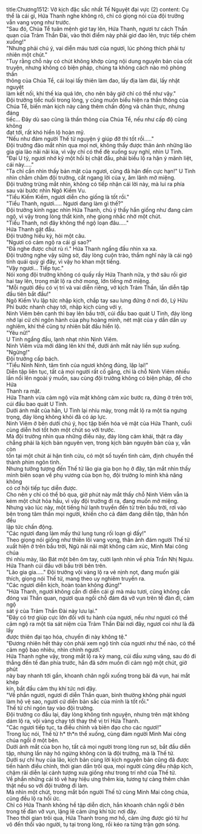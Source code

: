 title:Chương1512: Vở kịch đặc sắc nhất Tế Nguyệt đại vực (2)
content:
Cụ thể là cái gì, Hứa Thanh nghe không rõ, chỉ có giọng nói của đội trưởng<br>vẫn vang vọng như trước.<br>"Sau đó, Chúa Tể tuân mệnh giơ tay lên, Hứa Thanh, ngươi tư cách Thần<br>quan của Trảm Thần Đài, vào thời điểm này phải giơ đao lên, trực tiếp chém<br>xuống!"<br>"Nhưng phải chú ý, vai diễn máu tươi của ngươi, lúc phóng thích phải tự<br>nhiên một chút."<br>"Tuy rằng chỗ này có chút không khớp cùng nội dung nguyên bản của cốt<br>truyện, nhưng không có biện pháp, chúng ta không cách nào mô phỏng thần<br>thông của Chúa Tể, cái loại lấy thiên làm đao, lấy địa làm đài, lấy nhật nguyệt<br>làm kết nối, khí thế kia quá lớn, cho nên bây giờ chỉ có thể như vậy."<br>Đội trưởng tiếc nuối trong lòng, y cũng muốn biểu hiện ra thần thông của<br>Chúa Tể, biến màn kịch này càng thêm chấn động và chân thực, nhưng đáng<br>tiếc... Đây dù sao cũng là thần thông của Chúa Tể, nếu như cấp độ cũng không<br>đạt tới, rất khó hiển lộ hoàn mỹ.<br>"Nếu như đám người Thế tử nguyện ý giúp đỡ thì tốt rồi....."<br>Đội trưởng đảo mắt nhìn qua mọi nơi, không thấy được thân ảnh những lão<br>gia gia lão nãi nãi kia, vì vậy chỉ có thể đè xuống suy nghĩ, nhìn U Tinh.<br>"Đại U tỷ, ngươi nhớ kỹ một hồi bị chặt đầu, phải biểu lộ ra hận ý mãnh liệt,<br>cái này....."<br>"Ta chỉ cần nhìn thấy bản mặt của ngươi, cũng đã hận đến cực hạn!" U Tinh<br>nhìn chằm chằm đội trưởng, cắt ngang lời của y, âm lãnh mở miệng.<br>Đội trưởng trừng mắt nhìn, không có tiếp nhận cái lời này, mà lui ra phía<br>sau vài bước nhìn Ngô Kiếm Vu.<br>"Tiểu Kiếm Kiếm, ngươi diễn cho giống là tốt rồi."<br>"Tiểu Thanh, ngươi..... Ngươi đang làm gì thế?"<br>Đội trưởng kinh ngạc nhìn Hứa Thanh, chú ý thấy hắn giống như đang cảm<br>ngộ, vì vậy trong lòng thất kinh, nhẹ giọng nhắc nhở một chút.<br>"Tiểu Thanh, nơi đây không thể ngộ loạn đâu....."<br>Hứa Thanh gật đầu.<br>Đội trưởng hiếu kỳ, hỏi một câu.<br>"Ngươi có cảm ngộ ra cái gì sao?"<br>"Đã nghe được chút rù rì." Hứa Thanh ngẩng đầu nhìn xa xa.<br>Đội trưởng nghe vậy sững sờ, đáy lòng cuộn trào, thầm nghĩ này là cái ngộ<br>tính quái quỷ gì đây, vì vậy ho khan một tiếng.<br>"Vậy ngươi... Tiếp tục."<br>Nói xong đội trưởng không có quấy rầy Hứa Thanh nữa, y thở sâu rồi giơ<br>hai tay lên, trong mắt lộ ra chờ mong, lớn tiếng mở miệng.<br>"Mỗi người đều có vị trí và vai diễn riêng, vở kịch Trảm Thần, lần diễn tập<br>đầu tiên bắt đầu!"<br>Ngô Kiếm Vu lập tức nhập kịch, chắp tay sau lưng đứng ở nơi đó, Lý Hữu<br>Phỉ bước nhanh chạy tới, nhập kịch cùng với y.<br>Ninh Viêm bên cạnh thì bay lên bầu trời, cúi đầu bao quát U Tinh, đáy lòng<br>nhớ lại cử chỉ ngôn hành của phụ hoàng mình, nét mặt của y dần dần uy<br>nghiêm, khí thế cũng tự nhiên bắt đầu hiển lộ.<br>"Yêu nữ!"<br>U Tinh ngẩng đầu, lạnh nhạt nhìn Ninh Viêm.<br>Ninh Viêm vừa mới dâng lên khí thế, dưới ánh mắt này liền sụp xuống.<br>"Ngừng!"<br>Đội trưởng cấp bách.<br>"Tiểu Ninh Ninh, tâm tình của ngươi không đúng, lặp lại!"<br>Diễn tập liên tục, tất cả mọi người rất cố gắng, chỉ là chỗ Ninh Viêm nhiều<br>lần nổi lên ngoài ý muốn, sau cùng đội trưởng không có biện pháp, để cho Hứa<br>Thanh ra mặt.<br>Hứa Thanh vừa cảm ngộ vừa mặt không cảm xúc bước ra, đứng ở trên trời,<br>cúi đầu bao quát U Tinh.<br>Dưới ánh mắt của hắn, U Tinh lại nhíu mày, trong mắt lộ ra một tia ngưng<br>trọng, đáy lòng không khỏi đã có áp lực.<br>Ninh Viêm ở bên dưới chú ý, học tập biến hóa vẻ mặt của Hứa Thanh, cuối<br>cùng diễn hơi tốt hơn một chút so với trước.<br>Mà đội trưởng nhìn qua những điều này, đáy lòng cảm khái, thật ra đây<br>chẳng phải là kịch bản nguyên vẹn, trong kịch bản nguyên bản của y, vẫn còn<br>tồn tại một chút ái hận tình cừu, có một số tuyến tình cảm, định chuyển thể<br>thành phim ngôn tình.<br>Nhưng tưởng tượng đến Thế tử lão gia gia bọn họ ở đây, tận mắt nhìn thấy<br>mình biên soạn về phụ vương của bọn họ, đội trưởng lo mình khả năng không<br>có cơ hội tiếp tục diễn được.<br>Cho nên y chỉ có thể bỏ qua, giờ phút này mắt thấy chỗ Ninh Viêm vẫn là<br>kém một chút hỏa hầu, vì vậy đội trưởng đi ra, đang muốn mở miệng.<br>Nhưng vào lúc này, một tiếng hừ lạnh truyền đến từ trên bầu trời, rơi vào<br>bên trong tâm thần mọi người, khiến cho cả đám đang diễn tập, thân hồn đều<br>lập tức chấn động.<br>"Các ngươi đang làm mấy thứ lung tung rối loạn gì đấy!"<br>Theo giọng nói giống như thiên lôi vang vọng, thân ảnh đám người Thế tử<br>xuất hiện ở trên bầu trời, Ngũ nãi nãi mặt không cảm xúc, Minh Mai công chúa<br>thì nhíu mày, lão Bát một bên ôm tay, cười lạnh nhìn về phía Trần Nhị Ngưu.<br>Hứa Thanh cúi đầu với bầu trời bên trên.<br>"Lão gia gia....." Đội trưởng vội vàng lộ ra vẻ nịnh nọt, đang muốn giải<br>thích, giọng nói Thế tử, mang theo uy nghiêm truyền ra.<br>"Các ngươi diễn kịch, hoàn toàn không đúng!"<br>"Hứa Thanh, ngươi không cần đi diễn cái gì mà máu tươi, cũng không cần<br>đóng vai Thần quan, ngươi qua ngồi chỗ đám đá vỡ vụn trên tế đàn đi, cảm ngộ<br>sát ý của Trảm Thần Đài này lưu lại."<br>"Đây có trợ giúp cực lớn đối với tu hành của ngươi, nếu như ngươi có thể<br>cảm ngộ ra một tia sát niệm của Trảm Thần Đài nơi đây, ngươi coi như là đã lấy<br>được thiên đại tạo hóa, chuyến đi này không tệ."<br>"Đương nhiên hết thảy còn phải xem ngộ tính của ngươi như thế nào, có thể<br>cảm ngộ bao nhiêu, nhìn chính ngươi."<br>Hứa Thanh nghe vậy, trong mắt lộ ra kỳ mang, cúi đầu xưng vâng, sau đó đi<br>thẳng đến tế đàn phía trước, hắn đã sớm muốn đi cảm ngộ một chút, giờ phút<br>này bay nhanh tới gần, khoanh chân ngồi xuống trong bãi đá vụn, hai mắt khép<br>kín, bắt đầu cảm thụ khí tức nơi đây.<br>"Về phần ngươi, ngươi đi diễn Thần quan, bình thường không phải ngươi<br>làm hộ vệ sao, ngươi cứ diễn bản sắc của mình là tốt rồi."<br>Thế tử chỉ ngón tay vào đội trưởng.<br>Đội trưởng co đầu lại, đáy lòng không tình nguyện, nhưng trên mặt không<br>dám lộ ra, vội vàng chạy tới thay thế vị trí Hứa Thanh.<br>"Các ngươi tiếp tục, ta điều chỉnh và biên đạo cho các ngươi!"<br>Trong lúc nói, Thế tử h* th*n thể xuống, cùng đám người Minh Mai công<br>chúa ngồi ở một bên.<br>Dưới ánh mắt của bọn họ, tất cả mọi người trong lòng run sợ, bắt đầu diễn<br>tập, nhưng lần này hô ngừng không còn là đội trưởng, mà là Thế tử.<br>Dưới sự chỉ huy của lão, kịch bản cùng lời kịch nguyên bản cũng đã được<br>tiến hành điều chỉnh, thời gian dần trôi qua, mọi người cũng đều nhập kịch,<br>chậm rãi diễn lại cảnh tượng xưa giống như trong trí nhớ của Thế tử.<br>Về phần những cái tô vẽ hay hiệu ưng thêm kia, tương tự càng thêm chân<br>thật nếu so với đội trưởng đi làm.<br>Mà nhìn một chút, trong mắt bốn người Thế tử cùng Minh Mai công chúa,<br>cũng đều lộ ra hồi ức.<br>Chỉ có Hứa Thanh không hề tập diễn dịch, hắn khoanh chân ngồi ở bên<br>trong tế đàn vỡ vụn, lặng lẽ cảm ứng khí tức nơi đây.<br>Theo thời gian trôi qua, Hứa Thanh trong mơ hồ, cảm ứng được gió từ hư<br>vô đến thổi vào người, tụ tại trong lòng, rồi kéo ra từng trận gợn sóng.